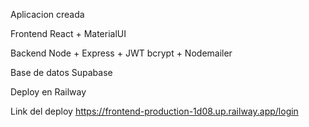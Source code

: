 Aplicacion creada 

Frontend 
React + MaterialUI 

Backend 
Node + Express + JWT bcrypt + Nodemailer

Base de datos 
Supabase

Deploy en Railway

Link del deploy
https://frontend-production-1d08.up.railway.app/login
